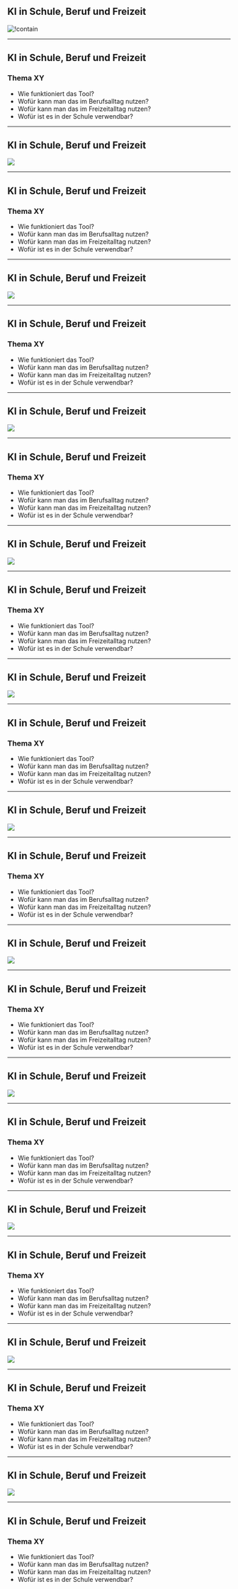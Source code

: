 ## KI in Schule, Beruf und Freizeit

![!contain](./ki1.jpg)

---

## KI in Schule, Beruf und Freizeit

### Thema XY

- Wie funktioniert das Tool?
- Wofür kann man das im Berufsalltag nutzen?
- Wofür kann man das im Freizeitalltag nutzen?
- Wofür ist es in der Schule verwendbar?

---

## KI in Schule, Beruf und Freizeit

![](./ki2.jpg)

---

## KI in Schule, Beruf und Freizeit

### Thema XY

- Wie funktioniert das Tool?
- Wofür kann man das im Berufsalltag nutzen?
- Wofür kann man das im Freizeitalltag nutzen?
- Wofür ist es in der Schule verwendbar?

---

## KI in Schule, Beruf und Freizeit

![](./ki3.jpg)

---

## KI in Schule, Beruf und Freizeit

### Thema XY

- Wie funktioniert das Tool?
- Wofür kann man das im Berufsalltag nutzen?
- Wofür kann man das im Freizeitalltag nutzen?
- Wofür ist es in der Schule verwendbar?

---

## KI in Schule, Beruf und Freizeit

![](./ki4.jpg)

---

## KI in Schule, Beruf und Freizeit

### Thema XY

- Wie funktioniert das Tool?
- Wofür kann man das im Berufsalltag nutzen?
- Wofür kann man das im Freizeitalltag nutzen?
- Wofür ist es in der Schule verwendbar?

---

## KI in Schule, Beruf und Freizeit

![](./ki5.jpg)

---

## KI in Schule, Beruf und Freizeit

### Thema XY

- Wie funktioniert das Tool?
- Wofür kann man das im Berufsalltag nutzen?
- Wofür kann man das im Freizeitalltag nutzen?
- Wofür ist es in der Schule verwendbar?

---

## KI in Schule, Beruf und Freizeit

![](./ki6.jpg)

---

## KI in Schule, Beruf und Freizeit

### Thema XY

- Wie funktioniert das Tool?
- Wofür kann man das im Berufsalltag nutzen?
- Wofür kann man das im Freizeitalltag nutzen?
- Wofür ist es in der Schule verwendbar?

---

## KI in Schule, Beruf und Freizeit

![](./ki7.jpg)

---

## KI in Schule, Beruf und Freizeit

### Thema XY

- Wie funktioniert das Tool?
- Wofür kann man das im Berufsalltag nutzen?
- Wofür kann man das im Freizeitalltag nutzen?
- Wofür ist es in der Schule verwendbar?

---

## KI in Schule, Beruf und Freizeit

![](./ki8.jpg)

---

## KI in Schule, Beruf und Freizeit

### Thema XY

- Wie funktioniert das Tool?
- Wofür kann man das im Berufsalltag nutzen?
- Wofür kann man das im Freizeitalltag nutzen?
- Wofür ist es in der Schule verwendbar?

---

## KI in Schule, Beruf und Freizeit

![](./ki9.jpg)

---

## KI in Schule, Beruf und Freizeit

### Thema XY

- Wie funktioniert das Tool?
- Wofür kann man das im Berufsalltag nutzen?
- Wofür kann man das im Freizeitalltag nutzen?
- Wofür ist es in der Schule verwendbar?

---

## KI in Schule, Beruf und Freizeit

![](./ki10.jpg)

---

## KI in Schule, Beruf und Freizeit

### Thema XY

- Wie funktioniert das Tool?
- Wofür kann man das im Berufsalltag nutzen?
- Wofür kann man das im Freizeitalltag nutzen?
- Wofür ist es in der Schule verwendbar?

---

## KI in Schule, Beruf und Freizeit

![](./ki11.jpg)

---

## KI in Schule, Beruf und Freizeit

### Thema XY

- Wie funktioniert das Tool?
- Wofür kann man das im Berufsalltag nutzen?
- Wofür kann man das im Freizeitalltag nutzen?
- Wofür ist es in der Schule verwendbar?

---

## KI in Schule, Beruf und Freizeit

![](./ki12.jpg)

---

## KI in Schule, Beruf und Freizeit

### Thema XY

- Wie funktioniert das Tool?
- Wofür kann man das im Berufsalltag nutzen?
- Wofür kann man das im Freizeitalltag nutzen?
- Wofür ist es in der Schule verwendbar?

